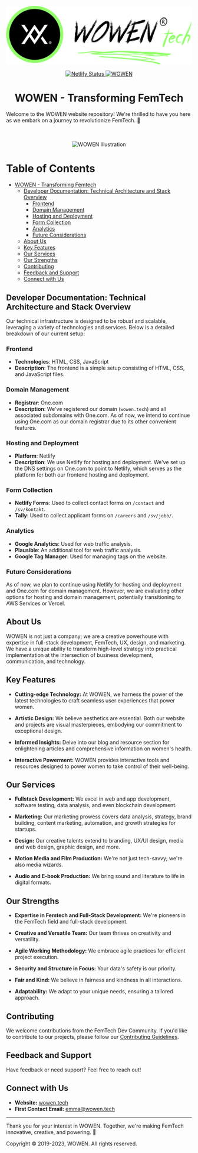 ![WOWEN Tech Logo](https://github.com/WOWEN-DEV/wowen.tech/blob/main/assets/img/wowen-tech-repo-logo.svg)

<p align="center">
  <a href="https://app.netlify.com/sites/wowen/deploys">
    <img src="https://api.netlify.com/api/v1/badges/b86ae6b4-7487-4cc1-b96a-0925766438c0/deploy-status" alt="Netlify Status">
  </a>
  <a href="https://github.com/WOWEN-DEV">
    <img src="https://img.shields.io/badge/WOWEN-FemTech%20Dev%20Community-blueviolet" alt="WOWEN">
  </a>
</p>

<h1 align="center">WOWEN - Transforming FemTech</h1>

Welcome to the WOWEN website repository! We're thrilled to have you here as we embark on a journey to revolutionize FemTech. 🚀

<br>
<br>
<div align="center">
  <img src="https://www.wowen.tech/assets/img/hands.svg" alt="WOWEN Illustration">
</div>


# Table of Contents

- [WOWEN - Transforming Femtech](#wowen---transforming-femtech)
  - [Developer Documentation: Technical Architecture and Stack Overview](#developer-documentation-technical-architecture-and-stack-overview)
    - [Frontend](#frontend)
    - [Domain Management](#domain-management)
    - [Hosting and Deployment](#hosting-and-deployment)
    - [Form Collection](#form-collection)
    - [Analytics](#analytics)
    - [Future Considerations](#future-considerations)
  - [About Us](#about-us)
  - [Key Features](#key-features)
  - [Our Services](#our-services)
  - [Our Strengths](#our-strengths)
  - [Contributing](#contributing)
  - [Feedback and Support](#feedback-and-support)
  - [Connect with Us](#connect-with-us)


## Developer Documentation: Technical Architecture and Stack Overview
Our technical infrastructure is designed to be robust and scalable, leveraging a variety of technologies and services. Below is a detailed breakdown of our current setup:

### Frontend

- **Technologies**: HTML, CSS, JavaScript
- **Description**: The frontend is a simple setup consisting of HTML, CSS, and JavaScript files.

### Domain Management

- **Registrar**: One.com
- **Description**: We've registered our domain (`wowen.tech`) and all associated subdomains with One.com. As of now, we intend to continue using One.com as our domain registrar due to its other convenient features.

### Hosting and Deployment

- **Platform**: Netlify
- **Description**: We use Netlify for hosting and deployment. We've set up the DNS settings on One.com to point to Netlify, which serves as the platform for both our frontend hosting and deployment.

### Form Collection

- **Netlify Forms**: Used to collect contact forms on `/contact` and `/sv/kontakt`.
- **Tally**: Used to collect applicant forms on `/careers` and `/sv/jobb/`.

### Analytics

- **Google Analytics**: Used for web traffic analysis.
- **Plausible**: An additional tool for web traffic analysis.
- **Google Tag Manager**: Used for managing tags on the website.

### Future Considerations

As of now, we plan to continue using Netlify for hosting and deployment and One.com for domain management. However, we are evaluating other options for hosting and domain management, potentially transitioning to AWS Services or Vercel.


## About Us

WOWEN is not just a company; we are a creative powerhouse with expertise in full-stack development, FemTech, UX, design, and marketing. We have a unique ability to transform high-level strategy into practical implementation at the intersection of business development, communication, and technology.

## Key Features

- **Cutting-edge Technology:** At WOWEN, we harness the power of the latest technologies to craft seamless user experiences that power women.

- **Artistic Design:** We believe aesthetics are essential. Both our website and projects are visual masterpieces, embodying our commitment to exceptional design.

- **Informed Insights:** Delve into our blog and resource section for enlightening articles and comprehensive information on women's health.

- **Interactive Powerment:** WOWEN provides interactive tools and resources designed to power women to take control of their well-being.

## Our Services

- **Fullstack Development:** We excel in web and app development, software testing, data analysis, and even blockchain development.

- **Marketing:** Our marketing prowess covers data analysis, strategy, brand building, content marketing, automation, and growth strategies for startups.

- **Design:** Our creative talents extend to branding, UX/UI design, media and web design, graphic design, and more.

- **Motion Media and Film Production:** We're not just tech-savvy; we're also media wizards.

- **Audio and E-book Production:** We bring sound and literature to life in digital formats.

## Our Strengths

- **Expertise in Femtech and Full-Stack Development:** We're pioneers in the FemTech field and full-stack development.

- **Creative and Versatile Team:** Our team thrives on creativity and versatility.

- **Agile Working Methodology:** We embrace agile practices for efficient project execution.

- **Security and Structure in Focus:** Your data's safety is our priority.

- **Fair and Kind:** We believe in fairness and kindness in all interactions.

- **Adaptability:** We adapt to your unique needs, ensuring a tailored approach.

## Contributing

We welcome contributions from the FemTech Dev Community. If you'd like to contribute to our projects, please follow our [Contributing Guidelines](CONTRIBUTING.md).

## Feedback and Support

Have feedback or need support? Feel free to reach out!

## Connect with Us

- **Website:** [wowen.tech](https://wowen.tech)
- **First Contact Email:** emma@wowen.tech

---

Thank you for your interest in WOWEN. Together, we're making FemTech innovative, creative, and powering. 💪 

Copyright © 2019-2023, WOWEN. All rights reserved.
